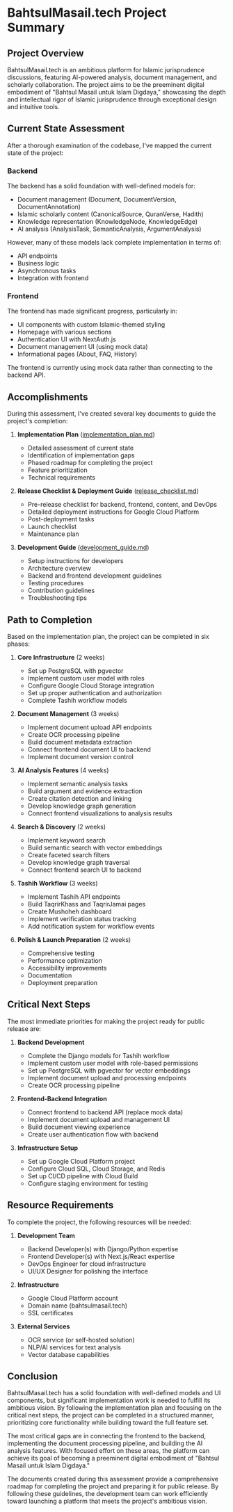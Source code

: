 # BahtsulMasail.tech Project Summary

## Project Overview

BahtsulMasail.tech is an ambitious platform for Islamic jurisprudence discussions, featuring AI-powered analysis, document management, and scholarly collaboration. The project aims to be the preeminent digital embodiment of "Bahtsul Masail untuk Islam Digdaya," showcasing the depth and intellectual rigor of Islamic jurisprudence through exceptional design and intuitive tools.

## Current State Assessment

After a thorough examination of the codebase, I've mapped the current state of the project:

### Backend

The backend has a solid foundation with well-defined models for:
- Document management (Document, DocumentVersion, DocumentAnnotation)
- Islamic scholarly content (CanonicalSource, QuranVerse, Hadith)
- Knowledge representation (KnowledgeNode, KnowledgeEdge)
- AI analysis (AnalysisTask, SemanticAnalysis, ArgumentAnalysis)

However, many of these models lack complete implementation in terms of:
- API endpoints
- Business logic
- Asynchronous tasks
- Integration with frontend

### Frontend

The frontend has made significant progress, particularly in:
- UI components with custom Islamic-themed styling
- Homepage with various sections
- Authentication UI with NextAuth.js
- Document management UI (using mock data)
- Informational pages (About, FAQ, History)

The frontend is currently using mock data rather than connecting to the backend API.

## Accomplishments

During this assessment, I've created several key documents to guide the project's completion:

1. **Implementation Plan** ([implementation_plan.md](implementation_plan.md))
   - Detailed assessment of current state
   - Identification of implementation gaps
   - Phased roadmap for completing the project
   - Feature prioritization
   - Technical requirements

2. **Release Checklist & Deployment Guide** ([release_checklist.md](release_checklist.md))
   - Pre-release checklist for backend, frontend, content, and DevOps
   - Detailed deployment instructions for Google Cloud Platform
   - Post-deployment tasks
   - Launch checklist
   - Maintenance plan

3. **Development Guide** ([development_guide.md](development_guide.md))
   - Setup instructions for developers
   - Architecture overview
   - Backend and frontend development guidelines
   - Testing procedures
   - Contribution guidelines
   - Troubleshooting tips

## Path to Completion

Based on the implementation plan, the project can be completed in six phases:

1. **Core Infrastructure** (2 weeks)
   - Set up PostgreSQL with pgvector
   - Implement custom user model with roles
   - Configure Google Cloud Storage integration
   - Set up proper authentication and authorization
   - Complete Tashih workflow models

2. **Document Management** (3 weeks)
   - Implement document upload API endpoints
   - Create OCR processing pipeline
   - Build document metadata extraction
   - Connect frontend document UI to backend
   - Implement document version control

3. **AI Analysis Features** (4 weeks)
   - Implement semantic analysis tasks
   - Build argument and evidence extraction
   - Create citation detection and linking
   - Develop knowledge graph generation
   - Connect frontend visualizations to analysis results

4. **Search & Discovery** (2 weeks)
   - Implement keyword search
   - Build semantic search with vector embeddings
   - Create faceted search filters
   - Develop knowledge graph traversal
   - Connect frontend search UI to backend

5. **Tashih Workflow** (3 weeks)
   - Implement Tashih API endpoints
   - Build TaqrirKhass and TaqrirJamai pages
   - Create Mushoheh dashboard
   - Implement verification status tracking
   - Add notification system for workflow events

6. **Polish & Launch Preparation** (2 weeks)
   - Comprehensive testing
   - Performance optimization
   - Accessibility improvements
   - Documentation
   - Deployment preparation

## Critical Next Steps

The most immediate priorities for making the project ready for public release are:

1. **Backend Development**
   - Complete the Django models for Tashih workflow
   - Implement custom user model with role-based permissions
   - Set up PostgreSQL with pgvector for vector embeddings
   - Implement document upload and processing endpoints
   - Create OCR processing pipeline

2. **Frontend-Backend Integration**
   - Connect frontend to backend API (replace mock data)
   - Implement document upload and management UI
   - Build document viewing experience
   - Create user authentication flow with backend

3. **Infrastructure Setup**
   - Set up Google Cloud Platform project
   - Configure Cloud SQL, Cloud Storage, and Redis
   - Set up CI/CD pipeline with Cloud Build
   - Configure staging environment for testing

## Resource Requirements

To complete the project, the following resources will be needed:

1. **Development Team**
   - Backend Developer(s) with Django/Python expertise
   - Frontend Developer(s) with Next.js/React expertise
   - DevOps Engineer for cloud infrastructure
   - UI/UX Designer for polishing the interface

2. **Infrastructure**
   - Google Cloud Platform account
   - Domain name (bahtsulmasail.tech)
   - SSL certificates

3. **External Services**
   - OCR service (or self-hosted solution)
   - NLP/AI services for text analysis
   - Vector database capabilities

## Conclusion

BahtsulMasail.tech has a solid foundation with well-defined models and UI components, but significant implementation work is needed to fulfill its ambitious vision. By following the implementation plan and focusing on the critical next steps, the project can be completed in a structured manner, prioritizing core functionality while building toward the full feature set.

The most critical gaps are in connecting the frontend to the backend, implementing the document processing pipeline, and building the AI analysis features. With focused effort on these areas, the platform can achieve its goal of becoming a preeminent digital embodiment of "Bahtsul Masail untuk Islam Digdaya."

The documents created during this assessment provide a comprehensive roadmap for completing the project and preparing it for public release. By following these guidelines, the development team can work efficiently toward launching a platform that meets the project's ambitious vision.